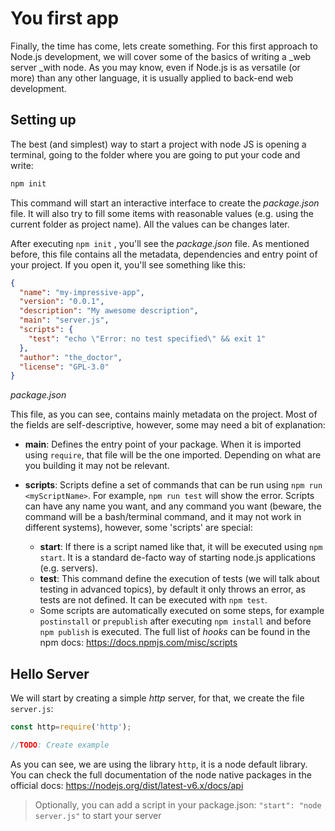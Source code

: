 # You first app

Finally, the time has come, lets create something. For this first approach to Node.js development, we will cover some of the basics of writing a _web server _with node. As you may know, even if Node.js is as versatile (or more) than any other language, it is usually applied to back-end web development.

## Setting up

The best (and simplest) way to start a project with node JS is opening a terminal, going to the folder where you are going to put your code and write:

```bash
npm init
```

This command will start an interactive interface to create the _package.json_ file. It will also try to fill some items with reasonable values (e.g. using the current folder as project name). All the values can be changes later.

After executing `npm init` , you'll see the _package.json_ file. As mentioned before, this file contains all the metadata, dependencies and entry point of your project. If you open it, you'll see something like this:

```json
{
  "name": "my-impressive-app",
  "version": "0.0.1",
  "description": "My awesome description",
  "main": "server.js",
  "scripts": {
    "test": "echo \"Error: no test specified\" && exit 1"
  },
  "author": "the_doctor",
  "license": "GPL-3.0"
}
```

_package.json_

This file, as you can see, contains mainly metadata on the project. Most of the fields are self-descriptive, however, some may need a bit of explanation:

- **main**: Defines the entry point of your package. When it is imported using `require`, that file will be the one imported. Depending on what are you building it may not be relevant.
- **scripts**: Scripts define a set of commands that can be run using `npm run <myScriptName>`. For example, `npm run test` will show the error. Scripts can have any name you want, and any command you want (beware, the command will be a bash/terminal command, and it may not work in different systems), however, some 'scripts' are special:

  - **start**: If there is a script named like that, it will be executed using `npm start`. It is a standard de-facto way of starting node.js applications (e.g. servers).
  - **test**: This command define the execution of tests (we will talk about testing in advanced topics), by default it only throws an error, as tests are not defined. It can be executed with `npm test`.
  - Some scripts are automatically executed on some steps, for example `postinstall` or `prepublish` after executing `npm install` and before `npm publish` is executed. The full list of _hooks_ can be found in the npm docs: <https://docs.npmjs.com/misc/scripts>

## Hello Server

We will start by creating a simple _http_ server, for that, we create the file `server.js`:

```javascript
const http=require('http');

//TODO: Create example
```

As you can see, we are using the library `http`, it is a node default library. You can check the full documentation of the node native packages in the official docs: https://nodejs.org/dist/latest-v6.x/docs/api

> Optionally, you can add a script in your package.json: `"start": "node server.js"` to start your server
